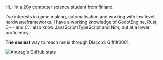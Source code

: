 Hi, I’m a 20y computer science student from finland.

I've interests in game making, automatisation and working with low level hardware/frameworks.
I have a working knowledge of GodotEngine, Rust, C++ and C.
I also know JavaScript/TypeScript and Nim, but at a lower proficiency.

**The easiest** way to reach me is through Discord: Giffi#0001.

![Anurag's GitHub stats](https://github-readme-stats.vercel.app/api?username=miklaskarjalainen&bg_color=30,eb560c,a80202&title_color=fff&text_color=fff&border_color=000)  
